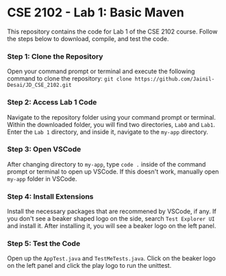 # CSE 2102 - Lab 1: Basic Maven

This repository contains the code for Lab 1 of the CSE 2102 course. Follow the steps below to download, compile, and test the code.

### Step 1: Clone the Repository
Open your command prompt or terminal and execute the following command to clone the repository:
```git clone https://github.com/Jainil-Desai/JD_CSE_2102.git```

### Step 2: Access Lab 1 Code
Navigate to the repository folder using your command prompt or terminal. Within the downloaded folder, you will find two directories, ```Lab0``` and ```Lab1```. Enter the ```Lab 1``` directory, and inside it, navigate to the ```my-app``` directory. 

### Step 3: Open VSCode
After changing directory to ```my-app```, type ```code .``` inside of the command prompt or terminal to open up VSCode.
If this doesn't work, manually open ```my-app``` folder in VSCode.

### Step 4: Install Extensions 
Install the necessary packages that are recommened by VSCode, if any. If you don't see a beaker shaped logo on the side, search ```Test Explorer UI``` and install it. After installing it, you will see a beaker logo on the left panel.

### Step 5: Test the Code
Open up the ```AppTest.java``` and ```TestMeTests.java```. Click on the beaker logo on the left panel and click the play logo to run the unittest.
